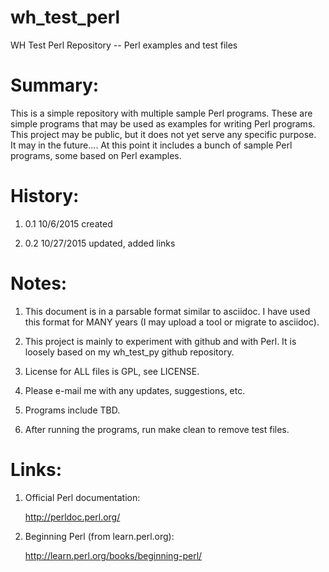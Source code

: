 wh_test_perl
============
WH Test Perl Repository -- Perl examples and test files

Summary:
========

This is a simple repository with multiple sample Perl programs.  These are 
simple programs that may be used as examples for writing Perl programs.  
This project may be public, but it does not yet serve any specific purpose.  
It may in the future....  At this point it includes a bunch of sample 
Perl programs, some based on Perl examples.

History:
========

1) 0.1   10/6/2015    created

2) 0.2   10/27/2015   updated, added links

Notes:
======

1)  This document is in a parsable format similar to asciidoc.  I have used
    this format for MANY years (I may upload a tool or migrate to asciidoc).

2)  This project is mainly to experiment with github and with Perl.  It is
    loosely based on my wh_test_py github repository.

3)  License for ALL files is GPL, see LICENSE.

4)  Please e-mail me with any updates, suggestions, etc.

5)  Programs include TBD.

6)  After running the programs, run make clean to remove test files.

Links:
======

1) Official Perl documentation:

   http://perldoc.perl.org/

2) Beginning Perl (from learn.perl.org):

   http://learn.perl.org/books/beginning-perl/
